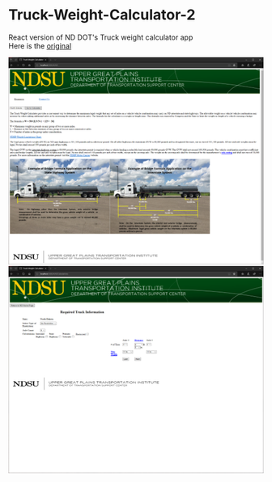 # Truck-Weight-Calculator-2

React version of ND DOT's Truck weight calculator app  
Here is the [original](https://dotsc.ugpti.ndsu.nodak.edu/TWC/)

![](nd.png)
![](truck.png)